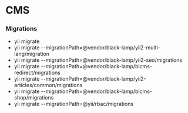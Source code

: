 # **CMS**

### Migrations
- yii migrate
- yii migrate --migrationPath=@vendor/black-lamp/yii2-multi-lang/migration
- yii migrate --migrationPath=@vendor/black-lamp/yii2-seo/migrations
- yii migrate --migrationPath=@vendor/black-lamp/blcms-redirect/migrations
- yii migrate --migrationPath=@vendor/black-lamp/yii2-articles/common/migrations
- yii migrate --migrationPath=@vendor/black-lamp/blcms-shop/migrations
- yii migrate --migrationPath=@yii/rbac/migrations
  
